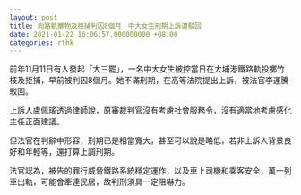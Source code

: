 ```yaml
---
layout: post
title: 向路軌擲物及拒捕判囚8個月　中大女生刑期上訴遭駁回
date: 2021-01-22 16:06:57.000000000 +08:00
categories: rthk
---
```


前年11月11日有人發起「大三罷」，一名中大女生被控當日在大埔港鐵路軌投擲竹枝及拒捕，早前被判囚8個月。她不滿刑期，在高等法院提出上訴，被法官李運騰駁回。

上訴人盧佩瑤透過律師說，原審裁判官沒有考慮社會服務令，沒有適當地考慮感化主任正面建議。

但法官在判辭中形容，刑期已是相當寬大，甚至可以說是略低，若非上訴人背景良好和年輕等，還打算上調刑期。

法官認為，被告的罪行威脅鐵路系統穩定運作，以及車上司機和乘客安全，萬一列車出軌，可能會牽連民居，故判刑須具一定阻嚇力。
